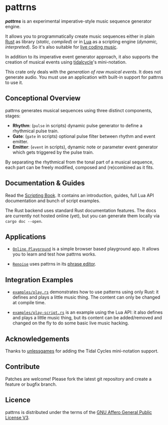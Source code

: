 ﻿# pattrns

***pattrns*** is an experimental imperative-style music sequence generator engine. 

It allows you to programmatically create music sequences either in plain [Rust](https://www.rust-lang.org/) as library (*static, compiled*) or in [Lua](https://www.lua.org/) as a scripting engine (*dynamic, interpreted*). So it's also suitable for [live coding music](https://github.com/pjagielski/awesome-live-coding-music).

In addition to its imperative event generator approach, it also supports the creation of musical events using [tidalcycle](https://tidalcycles.org/)'s mini-notation.

This crate only deals with the *generation of raw musical events*. It does not generate audio. You must use an application with built-in support for pattrns to use it.


## Conceptional Overview

pattrns generates musical sequences using three distinct components, stages:

- **Rhythm**: (`pulse` in scripts) dynamic pulse generator to define a rhythmical pulse train.
- **Gate**: (`gate` in scripts) optional pulse filter between rhythm and event emitter.
- **Emitter**: (`event` in scripts), dynamic note or parameter event generator which gets triggered by the pulse train.

By separating the rhythmical from the tonal part of a musical sequence, each part can be freely modified, composed and (re)combined as it fits. 


## Documentation & Guides

Read the [Scripting Book](https://emuell.github.io/pattrns/).
It contains an introduction, guides, full Lua API documentation and bunch of script examples.

The Rust backend uses standard Rust documentation features. The docs are currently not hosted online (yet), but you can generate them locally via `cargo doc --open`.

## Applications

- [`Online Playground`](https://pattrns.renoise.com) is a simple browser based playground app. It allows you to learn and test how pattrns works.

- [`Renoise`](https://www.renoise.com) uses pattrns in its [phrase editor](https://tutorials.renoise.com/wiki/Phrase_Editor).

## Integration Examples

- [`examples/play.rs`](./examples/play.rs) demonstrates how to use patterns using only Rust: it defines and plays a little music thing. The content can only be changed at compile time.

- [`examples/play-script.rs`](./examples/play-script.rs) is an example using the Lua API: it also defines and plays a little music thing, but its content can be added/removed and changed on the fly to do some basic live music hacking.  


## Acknowledgements

Thanks to [unlessgames](https://github.com/unlessgames) for adding the Tidal Cycles mini-notation support.


## Contribute

Patches are welcome! Please fork the latest git repository and create a feature or bugfix branch.


## Licence

pattrns is distributed under the terms of the [GNU Affero General Public License V3](https://www.gnu.org/licenses/agpl-3.0.html).
